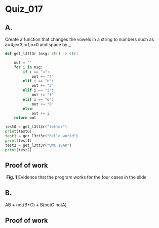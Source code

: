 # Quiz_017

## A.
Create a function that changes the vowels in a string to numbers such as a=4,e=3,i=1,o=0 and space by _.

```.py
def get_l3tt3r (msg: str) -> str:

    out = ""
    for i in msg:
        if i == "a":
            out += "4"
        elif i == "e":
            out += "3"
        elif i == "i":
            out += "1"
        elif i == "o":
            out += "0"
        else:
            out += i
    return out

test0 = get_l3tt3r("letter")
print(test0)
test1 = get_l3tt3r("hello world")
print(test1)
test2 = get_l3tt3r("UWC ISAK")
print(test2)
```
## Proof of work
![]()
**Fig. 1** Evidence that the program works for the four cases in the slide

## B.
AB + not(B+C) + B(notC notA)

## Proof of work
![]()
